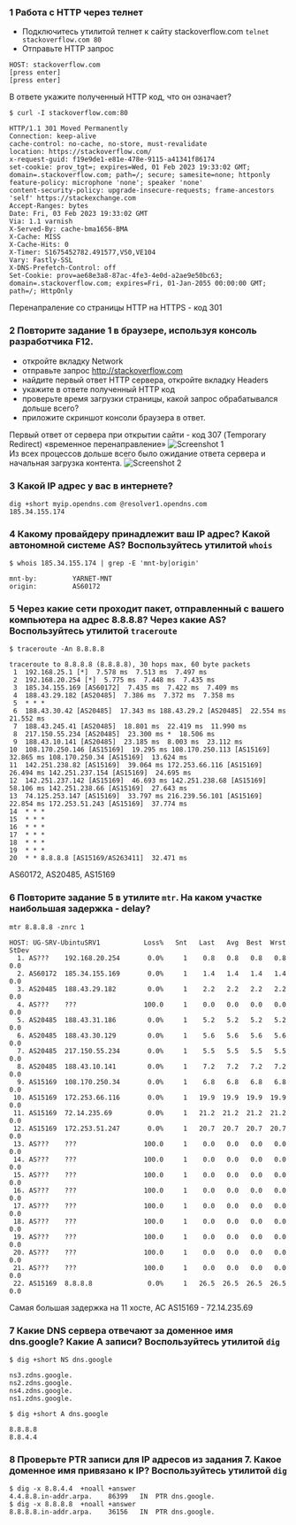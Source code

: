 ### 1 Работа c HTTP через телнет
* Подключитесь утилитой телнет к сайту stackoverflow.com ```telnet stackoverflow.com 80```
* Отправьте HTTP запрос
```GET /questions HTTP/1.0
HOST: stackoverflow.com
[press enter]
[press enter]
```
В ответе укажите полученный HTTP код, что он означает?  


```$ curl -I stackoverflow.com:80```
```
HTTP/1.1 301 Moved Permanently
Connection: keep-alive
cache-control: no-cache, no-store, must-revalidate
location: https://stackoverflow.com/
x-request-guid: f19e9de1-e81e-478e-9115-a41341f86174
set-cookie: prov_tgt=; expires=Wed, 01 Feb 2023 19:33:02 GMT; domain=.stackoverflow.com; path=/; secure; samesite=none; httponly
feature-policy: microphone 'none'; speaker 'none'
content-security-policy: upgrade-insecure-requests; frame-ancestors 'self' https://stackexchange.com
Accept-Ranges: bytes
Date: Fri, 03 Feb 2023 19:33:02 GMT
Via: 1.1 varnish
X-Served-By: cache-bma1656-BMA
X-Cache: MISS
X-Cache-Hits: 0
X-Timer: S1675452782.491577,VS0,VE104
Vary: Fastly-SSL
X-DNS-Prefetch-Control: off
Set-Cookie: prov=ae68e3a8-87ac-4fe3-4e0d-a2ae9e50bc63; domain=.stackoverflow.com; expires=Fri, 01-Jan-2055 00:00:00 GMT; path=/; HttpOnly
```
Перенапраление со страницы HTTP на HTTPS - код 301

### 2 Повторите задание 1 в браузере, используя консоль разработчика F12.
* откройте вкладку Network
* отправьте запрос http://stackoverflow.com
* найдите первый ответ HTTP сервера, откройте вкладку Headers
* укажите в ответе полученный HTTP код
* проверьте время загрузки страницы, какой запрос обрабатывался дольше всего?
* приложите скриншот консоли браузера в ответ.

Первый ответ от сервера при открытии сайти - код 307 (Temporary Redirect) «временное перенаправление»
![Screenshot 1](https://user-images.githubusercontent.com/45497624/218485637-30678c45-b128-4065-bb23-5107b0bde23e.png)  
Из всех процессов дольше всего было ожидание ответа сервера и начальная загрузка контента.
![Screenshot 2](https://user-images.githubusercontent.com/45497624/218485682-56aed66f-6809-4c03-ab25-6e8895f99e4b.png)  

### 3 Какой IP адрес у вас в интернете?
```dig +short myip.opendns.com @resolver1.opendns.com```  
```185.34.155.174```

### 4 Какому провайдеру принадлежит ваш IP адрес? Какой автономной системе AS? Воспользуйтесь утилитой ```whois```
```$ whois 185.34.155.174 | grep -E 'mnt-by|origin'```  
```
mnt-by:         YARNET-MNT
origin:         AS60172
```

### 5 Через какие сети проходит пакет, отправленный с вашего компьютера на адрес 8.8.8.8? Через какие AS? Воспользуйтесь утилитой ```traceroute```  

```$ traceroute -An 8.8.8.8```  
```
traceroute to 8.8.8.8 (8.8.8.8), 30 hops max, 60 byte packets
 1  192.168.25.1 [*]  7.578 ms  7.513 ms  7.497 ms
 2  192.168.20.254 [*]  5.775 ms  7.448 ms  7.435 ms
 3  185.34.155.169 [AS60172]  7.435 ms  7.422 ms  7.409 ms
 4  188.43.29.182 [AS20485]  7.386 ms  7.372 ms  7.358 ms
 5  * * *
 6  188.43.30.42 [AS20485]  17.343 ms 188.43.29.2 [AS20485]  22.554 ms  21.552 ms
 7  188.43.245.41 [AS20485]  18.801 ms  22.419 ms  11.990 ms
 8  217.150.55.234 [AS20485]  23.300 ms *  18.506 ms
 9  188.43.10.141 [AS20485]  23.185 ms  8.003 ms  23.112 ms
10  108.170.250.146 [AS15169]  19.295 ms 108.170.250.113 [AS15169]  32.865 ms 108.170.250.34 [AS15169]  13.624 ms
11  142.251.238.82 [AS15169]  39.064 ms 172.253.66.116 [AS15169]  26.494 ms 142.251.237.154 [AS15169]  24.695 ms
12  142.251.237.142 [AS15169]  46.693 ms 142.251.238.68 [AS15169]  58.106 ms 142.251.238.66 [AS15169]  27.643 ms
13  74.125.253.147 [AS15169]  33.797 ms 216.239.56.101 [AS15169]  22.854 ms 172.253.51.243 [AS15169]  37.774 ms
14  * * *
15  * * *
16  * * *
17  * * *
18  * * *
19  * * *
20  * * 8.8.8.8 [AS15169/AS263411]  32.471 ms
```
AS60172, AS20485, AS15169

### 6 Повторите задание 5 в утилите ```mtr```. На каком участке наибольшая задержка - delay?  

```mtr 8.8.8.8 -znrc 1```
```
HOST: UG-SRV-UbintuSRV1           Loss%   Snt   Last   Avg  Best  Wrst StDev
  1. AS???    192.168.20.254       0.0%     1    0.8   0.8   0.8   0.8   0.0
  2. AS60172  185.34.155.169       0.0%     1    1.4   1.4   1.4   1.4   0.0
  3. AS20485  188.43.29.182        0.0%     1    2.2   2.2   2.2   2.2   0.0
  4. AS???    ???                 100.0     1    0.0   0.0   0.0   0.0   0.0
  5. AS20485  188.43.31.186        0.0%     1    5.2   5.2   5.2   5.2   0.0
  6. AS20485  188.43.30.129        0.0%     1    5.6   5.6   5.6   5.6   0.0
  7. AS20485  217.150.55.234       0.0%     1    5.5   5.5   5.5   5.5   0.0
  8. AS20485  188.43.10.141        0.0%     1    7.2   7.2   7.2   7.2   0.0
  9. AS15169  108.170.250.34       0.0%     1    6.8   6.8   6.8   6.8   0.0
 10. AS15169  172.253.66.116       0.0%     1   19.9  19.9  19.9  19.9   0.0
 11. AS15169  72.14.235.69         0.0%     1   21.2  21.2  21.2  21.2   0.0
 12. AS15169  172.253.51.247       0.0%     1   20.7  20.7  20.7  20.7   0.0
 13. AS???    ???                 100.0     1    0.0   0.0   0.0   0.0   0.0
 14. AS???    ???                 100.0     1    0.0   0.0   0.0   0.0   0.0
 15. AS???    ???                 100.0     1    0.0   0.0   0.0   0.0   0.0
 16. AS???    ???                 100.0     1    0.0   0.0   0.0   0.0   0.0
 17. AS???    ???                 100.0     1    0.0   0.0   0.0   0.0   0.0
 18. AS???    ???                 100.0     1    0.0   0.0   0.0   0.0   0.0
 19. AS???    ???                 100.0     1    0.0   0.0   0.0   0.0   0.0
 20. AS???    ???                 100.0     1    0.0   0.0   0.0   0.0   0.0
 21. AS???    ???                 100.0     1    0.0   0.0   0.0   0.0   0.0
 22. AS15169  8.8.8.8              0.0%     1   26.5  26.5  26.5  26.5   0.0
```
Самая большая задержка на 11 хосте, АС AS15169 - 72.14.235.69 


### 7 Какие DNS сервера отвечают за доменное имя dns.google? Какие A записи? Воспользуйтесь утилитой ```dig```  
```$ dig +short NS dns.google```
```
ns3.zdns.google.
ns2.zdns.google.
ns4.zdns.google.
ns1.zdns.google.
```
```$ dig +short A dns.google```
```
8.8.8.8
8.8.4.4
```

### 8 Проверьте PTR записи для IP адресов из задания 7. Какое доменное имя привязано к IP? Воспользуйтесь утилитой ```dig```  


```$ dig -x 8.8.4.4  +noall +answer```   
```4.4.8.8.in-addr.arpa.	86399	IN	PTR	dns.google.```  
```$ dig -x 8.8.8.8  +noall +answer```  
```8.8.8.8.in-addr.arpa.	36156	IN	PTR	dns.google.```


